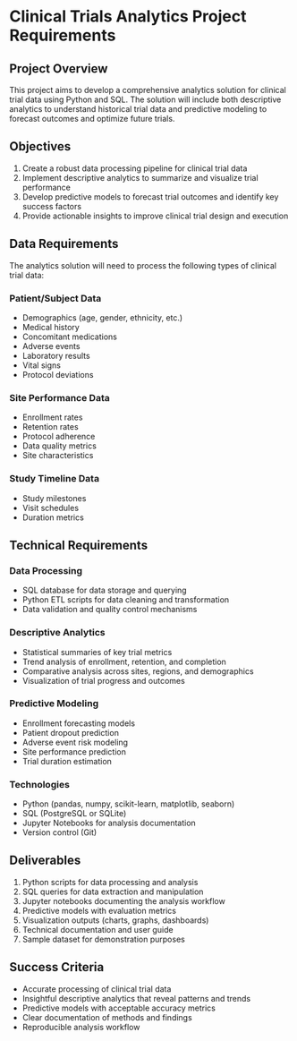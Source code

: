 # Clinical Trials Analytics Project Requirements

## Project Overview
This project aims to develop a comprehensive analytics solution for clinical trial data using Python and SQL. The solution will include both descriptive analytics to understand historical trial data and predictive modeling to forecast outcomes and optimize future trials.

## Objectives
1. Create a robust data processing pipeline for clinical trial data
2. Implement descriptive analytics to summarize and visualize trial performance
3. Develop predictive models to forecast trial outcomes and identify key success factors
4. Provide actionable insights to improve clinical trial design and execution

## Data Requirements
The analytics solution will need to process the following types of clinical trial data:

### Patient/Subject Data
- Demographics (age, gender, ethnicity, etc.)
- Medical history
- Concomitant medications
- Adverse events
- Laboratory results
- Vital signs
- Protocol deviations

### Site Performance Data
- Enrollment rates
- Retention rates
- Protocol adherence
- Data quality metrics
- Site characteristics

### Study Timeline Data
- Study milestones
- Visit schedules
- Duration metrics

## Technical Requirements

### Data Processing
- SQL database for data storage and querying
- Python ETL scripts for data cleaning and transformation
- Data validation and quality control mechanisms

### Descriptive Analytics
- Statistical summaries of key trial metrics
- Trend analysis of enrollment, retention, and completion
- Comparative analysis across sites, regions, and demographics
- Visualization of trial progress and outcomes

### Predictive Modeling
- Enrollment forecasting models
- Patient dropout prediction
- Adverse event risk modeling
- Site performance prediction
- Trial duration estimation

### Technologies
- Python (pandas, numpy, scikit-learn, matplotlib, seaborn)
- SQL (PostgreSQL or SQLite)
- Jupyter Notebooks for analysis documentation
- Version control (Git)

## Deliverables
1. Python scripts for data processing and analysis
2. SQL queries for data extraction and manipulation
3. Jupyter notebooks documenting the analysis workflow
4. Predictive models with evaluation metrics
5. Visualization outputs (charts, graphs, dashboards)
6. Technical documentation and user guide
7. Sample dataset for demonstration purposes

## Success Criteria
- Accurate processing of clinical trial data
- Insightful descriptive analytics that reveal patterns and trends
- Predictive models with acceptable accuracy metrics
- Clear documentation of methods and findings
- Reproducible analysis workflow
